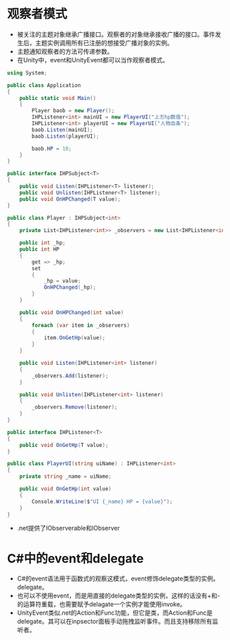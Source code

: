 # 观察者模式
* 被关注的主题对象继承广播接口。观察者的对象继承接收广播的接口。事件发生后，主题实例调用所有已注册的想接受广播对象的实例。  
* 主题通知观察者的方法可传递参数。
* 在Unity中，event和UnityEvent都可以当作观察者模式。
```cs
using System;

public class Application
{
	public static void Main()
	{
		Player baob = new Player();
		IHPListener<int> mainUI = new PlayerUI("上方hp数值");
		IHPListener<int> playerUI = new PlayerUI("人物血条");
		baob.Listen(mainUI);
		baob.Listen(playerUI);

		baob.HP = 10;
	}
}

public interface IHPSubject<T>
{
	public void Listen(IHPListener<T> listener);
	public void Unlisten(IHPListener<T> listener);
	public void OnHPChanged(T value);
}

public class Player : IHPSubject<int>
{
	private List<IHPListener<int>> _observers = new List<IHPListener<int>>(); 

	public int _hp;
	public int HP
	{
		get => _hp; 
		set
		{
			_hp = value;
			OnHPChanged(_hp);
		}
	}

	public void OnHPChanged(int value)
	{
		foreach (var item in _observers)
		{
			item.OnGetHp(value);
		}
	}

	public void Listen(IHPListener<int> listener)
	{
		_observers.Add(listener);
	}

	public void Unlisten(IHPListener<int> listener)
	{
		_observers.Remove(listener);
	}
}

public interface IHPListener<T>
{
	public void OnGetHp(T value);
}

public class PlayerUI(string uiName) : IHPListener<int>
{
	private string _name = uiName;

	public void OnGetHp(int value)
	{
		Console.WriteLine($"UI {_name} HP = {value}");
	}
}
```
* .net提供了IObserverable和IObserver
# C#中的event和delegate
* C#的event语法用于函数式的观察这模式，event修饰delegate类型的实例。delegate。
* 也可以不使用event，而是用直接的delegate类型的实例，这样的话没有+和-的运算符重载，也需要赋予delagate一个实例才能使用invoke。
* UnityEvent类似.net的Action和Func功能，但它是类，而Action和Func是delegate。其可以在inpsector面板手动拖拽监听事件。而且支持移除所有监听者。
